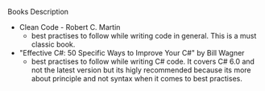 Books Description

* Clean Code - Robert C. Martin
  * best practises to follow while writing code in general. This is a must classic book.
* "Effective C#: 50 Specific Ways to Improve Your C#" by Bill Wagner
  * best practises to follow while writing C# code. It covers C# 6.0 and not the latest version but its higly recommended because its more about principle and not syntax when it comes to best practises.     

